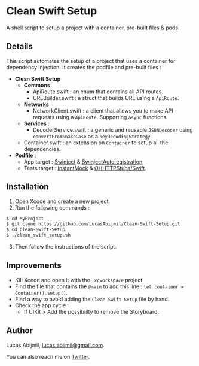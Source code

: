 # Clean Swift Setup

A shell script to setup a project with a container, pre-built files & pods.

## Details
This script automates the setup of a project that uses a container for dependency injection.
It creates the podfile and pre-built files : 
- **Clean Swift Setup**
  - **Commons** 
    - ApiRoute.swift : an enum that contains all API routes.
    - URLBuilder.swift : a struct that builds URL using a `ApiRoute`.
  - **Networks** 
    - NetworkClient.swift : a client that allows you to make API requests using a `ApiRoute`. Supporting `async` functions.
  - **Services** : 
    - DecoderService.swift : a generic and reusable `JSONDecoder` using `convertFromSnakeCase` as a `keyDecodingStrategy`.
  - Container.swift : an extension on `Container` to setup all the dependencies.
- **Podfile** : 
  - App target : [Swinject](https://github.com/Swinject/Swinject) & [SwinjectAutoregistration](https://github.com/Swinject/SwinjectAutoregistration).
  - Tests target : [InstantMock](https://github.com/pirishd/InstantMock) & [OHHTTPStubs/Swift](https://github.com/AliSoftware/OHHTTPStubs).

## Installation
1. Open Xcode and create a new project.
2. Run the following commands : 
```sh
$ cd MyProject
$ git clone https://github.com/LucasAbijmil/Clean-Swift-Setup.git
$ cd Clean-Swift-Setup
$ ./clean_swift_setup.sh
```
3. Then follow the instructions of the script.

## Improvements
- Kill Xcode and open it with the `.xcworkspace` project.
- Find the file that contains the `@main` to add this line : `let container = Container().setup()`.
- Find a way to avoid adding the `Clean Swift Setup` file by hand.
- Check the app cycle :
  - If UIKit > Add the possibiilty to remove the Storyboard.

## Author

Lucas Abijmil, lucas.abijmil@gmail.com. 

You can also reach me on [Twitter](https://twitter.com/lucas_abijmil).
